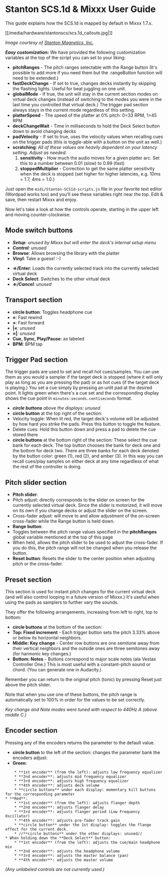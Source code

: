 # Stanton SCS.1d & Mixxx User Guide

This guide explains how the SCS.1d is mapped by default in Mixxx 1.7.x.

[[/media/hardware/stantonscs/scs.1d_callouts.jpg|]]

*Image courtesy of [Stanton Magnetics, Inc.](http://www.stantondj.com)*

***Easy customization:*** We have provided the following customization
variables at the top of the script you can set to your liking:

  - **pitchRanges** - The pitch ranges selectable with the Range button
    (It's possible to add more if you need them but the .rangeButton
    function will need to be extended.)
  - **fastDeckChange** - If set to true, changes decks instantly by
    skipping the flashing lights. Useful for beat juggling on one unit.
  - **globalMode** - If true, the unit will stay in the current section
    modes on virtual deck changes (instead of switching to the modes you
    were in the last time you controlled that virtual deck.) The trigger
    pad section always stays in the current mode regardless of this
    setting.
  - **platterSpeed** - The speed of the platter at 0% pitch: 0=33 RPM,
    1=45 RPM
  - **deckChangeWait** - Time in milliseconds to hold the Deck Select
    button down to avoid changing decks
  - **padVelocity** - If set to true, uses the velocity values when
    recalling cues on the trigger pads (this is toggle-able with a
    button on the unit as well.)
  - **scratching**: *All of these values are heavily dependent on your
    latency setting. Adjust as needed.*
    1.  **sensitivity** - How much the audio moves for a given platter
        arc. Set this to a number between 0.01 (slow) to 0.99 (fast)
    2.  **stoppedMultiplier** - Correction to get the same platter
        sensitivity when the deck is stopped (set higher for higher
        latencies, e.g. 10ms = 1.7, 4ms = 1.0.)

Just open the `midi/Stanton-SCS1d-scripts.js` file in your favorite text
editor (Wordpad works too) and you'll see these variables right near the
top. Edit & save, then restart Mixxx and enjoy.

Now let's take a look at how the controls operate, starting in the upper
left and moving counter-clockwise:

## Mode switch buttons

  - ***Setup**: unused by Mixxx but will enter the deck's internal setup
    menu*
  - ***Control**: unused*
  - **Browse**: Allows browsing the library with the platter
  - **Vinyl**: Take a guess\! :-)

<!-- end list -->

  - **⇒/Enter**: Loads the currently selected track into the currently
    selected virtual deck
  - **Deck Select**: Switches to the other virtual deck
  - ***⇐/Cancel**: unused*

## Transport section

  - **circle button**: Toggles headphone cue
  - **«**: Fast rewind
  - **»**: Fast forward
  - **|«***: unused*
  - **»|***: unused*
  - **Cue, Sync, Play/Pause**: as labeled
  - **BPM**: BPM tap

## Trigger Pad section

The trigger pads are used to set and recall hot cues/samples. You can
use them as you would a sampler if the target deck is stopped (where it
will only play as long as you are pressing the pad) or as hot cues (if
the target deck is playing.) You set a cue simply by pressing an unlit
pad at the desired point. It lights green when there's a cue set and the
corresponding display shows the cue point in
`minutes:seconds.centiseconds` format.

  - ***circle buttons** above the displays: unused*
  - **circle button** at the top right of the section:
  - Velocity toggle: When lit red, the target deck's volume will be
    adjusted by how hard you strike the pads. Press this button to
    toggle the feature.
  - Delete cues: Hold this button down and press a pad to delete the cue
    stored there
  - **circle buttons** at the bottom right of the section: These select
    the cue bank for each deck. The top button chooses the bank for deck
    one and the bottom for deck two. There are three banks for each deck
    denoted by the button color: green (1), red (2), and amber (3). In
    this way you can recall cues/play samples on either deck at any time
    regardless of what the rest of the controller is doing.

## Pitch slider section

  - **Pitch slider**:
  - Pitch adjust: directly corresponds to the slider on screen for the
    currently selected virtual deck. Since the slider is motorized, it
    will move on its own if you change decks or adjust the slider on the
    screen.
  - Cross-fader adjust: will move to and allow adjustment of the
    on-screen cross-fader while the Range button is held down.
  - **Range button**:
  - Toggles between the pitch range values specified in the
    **pitchRanges** global variable mentioned at the top of this page
  - When held, allows the pitch slider to be used to adjust the
    cross-fader. If you do this, the pitch range will not be changed
    when you release the button.
  - **Reset button**: Resets the slider to the center position when
    adjusting pitch or the cross-fader.

## Preset section

This section is used for instant pitch changes for the current virtual
deck (and will also control looping in a future version of Mixxx.) It's
useful when using the pads as samplers to further vary the sounds.

They offer the following arrangements, increasing from left to right,
top to bottom:

  - **circle buttons** at the bottom of the section:
  - **Top: Fixed increment** - Each trigger button sets the pitch 3.33%
    above or below its horizontal neighbors.
  - **Middle: Key change** - Center row buttons are one semitone away
    from their vertical neighbors and the outside ones are three
    semitones away (for harmonic key changes.)
  - **Bottom: Notes** - Buttons correspond to major scale notes (ala
    Vestax Controller One.) This is most useful with a constant-pitch
    sound or chord. (You can generate one in Audacity.)

Remember you can return to the original pitch (tonic) by pressing Reset
just above the pitch slider.

Note that when you use one of these buttons, the pitch range is
automatically set to 100% in order for the values to be set correctly.

*Key change and Note modes were tuned with respect to 440Hz A (above
middle C.)*

## Encoder section

Pressing any of the encoders returns the parameter to the default value.

  - **circle button** to the left of the section: changes the parameter
    bank the encoders adjust:
  - **Green**:

<!-- end list -->

``` 
    * **1st encoder** (from the left): adjusts low frequency equalizer
    * **2nd encoder**: adjusts mid frequency equalizer
    * **3rd encoder**: adjusts high frequency equalizer
    * **4th encoder**: adjusts deck volume
    * **circle buttons** under each display: momentary kill buttons for the corresponding parameter
* **Red**:
    * **1st encoder** (from the left): adjusts flanger depth
    * **2nd encoder**: adjusts flanger delay
    * **3rd encoder**: adjusts flanger period (Low Frequency Oscillator)
    * **4th encoder**: adjusts pre-fader track gain
    * **circle button** under the 1st display: toggles the flange effect for the current deck.
    * //**circle buttons** under the other displays: unused//
* When holding down the **Deck Select** button:
    * **1st encoder** (from the left): adjusts the cue/main headphone mix
    * **2nd encoder**: adjusts the headphone volume
    * **3rd encoder**: adjusts the master balance (pan)
    * **4th encoder**: adjusts the master volume
```

*(Any unlabeled controls are not currently used.)*
